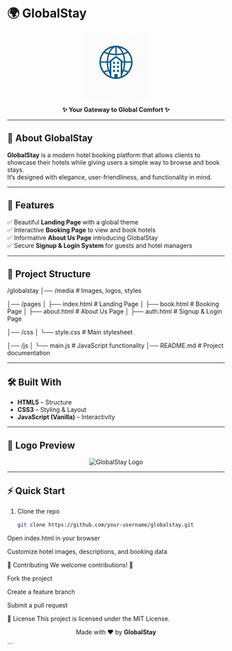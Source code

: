 # 🌍 GlobalStay  

<p align="center">
  <img src="media/logo.png" alt="GlobalStay Logo" width="150"/>
</p>

<p align="center">
  <b>✨ Your Gateway to Global Comfort ✨</b>  
</p>

---

## 🚀 About GlobalStay  
**GlobalStay** is a modern hotel booking platform that allows clients to showcase their hotels while giving users a simple way to browse and book stays.  
It’s designed with elegance, user-friendliness, and functionality in mind.  

---

## 🎯 Features  
✅ Beautiful **Landing Page** with a global theme  
✅ Interactive **Booking Page** to view and book hotels  
✅ Informative **About Us Page** introducing GlobalStay  
✅ Secure **Signup & Login System** for guests and hotel managers  

---

## 📂 Project Structure  
/globalstay
│── /media # Images, logos, styles

│── /pages
│ ├── index.html # Landing Page
│ ├── book.html # Booking Page
│ ├── about.html # About Us Page
│ ├── auth.html # Signup & Login Page

│── /css
│ └── style.css # Main stylesheet

│── /js
│ └── main.js # JavaScript functionality
│── README.md # Project documentation

---

## 🛠️ Built With  
- **HTML5** – Structure  
- **CSS3** – Styling & Layout  
- **JavaScript (Vanilla)** – Interactivity  

---

## 📸 Logo Preview  
<p align="center">
  <img src="assets/logo.png" alt="GlobalStay Logo" width="200"/>
</p>

---

## ⚡ Quick Start  

1. Clone the repo  
   ```bash
   git clone https://github.com/your-username/globalstay.git
Open index.html in your browser

Customize hotel images, descriptions, and booking data

🤝 Contributing
We welcome contributions! 🎉

Fork the project

Create a feature branch

Submit a pull request

📜 License
This project is licensed under the MIT License.

<p align="center"> Made with ❤️ by <b>GlobalStay</b> </p> ```

